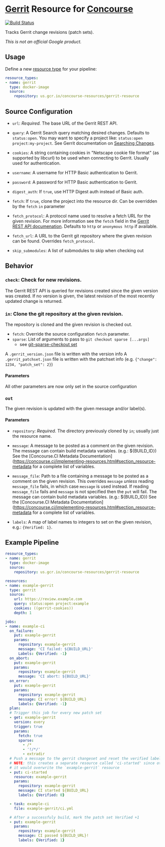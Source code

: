 # [Gerrit](https://www.gerritcodereview.com/) Resource for [Concourse](https://concourse.ci/)

[![Build Status](https://travis-ci.org/google/concourse-resources.svg?branch=master)](https://travis-ci.org/google/concourse-resources)

Tracks Gerrit change revisions (patch sets).

*This is not an official Google product.*

## Usage

Define a new [resource type](https://concourse.ci/configuring-resource-types.html)
for your pipeline:

``` yaml
resource_types:
- name: gerrit
  type: docker-image
  source:
    repository: us.gcr.io/concourse-resources/gerrit-resource
```

## Source Configuration

* `url`: *Required.* The base URL of the Gerrit REST API.

* `query`: A Gerrit Search query matching desired changes. Defaults to
  `status:open`. You may want to specify a project like:
  `status:open project:my-project`. See Gerrit documentation on
  [Searching Changes](https://gerrit-documentation.storage.googleapis.com/Documentation/2.14.2/user-search.html).

* `cookies`: A string containing cookies in "Netscape cookie file format" (as
  supported by libcurl) to be used when connecting to Gerrit.  Usually used for
  authentication.

* `username`: A username for HTTP Basic authentication to Gerrit.

* `password`: A password for HTTP Basic authentication to Gerrit.

* `digest_auth`: If `true`, use HTTP Digest auth instead of Basic auth.

* `fetch`: If `true`, clone the project into the resource dir. Can be overridden by the `fetch` `in` parameter

* `fetch_protocol`: A protocol name used to resolve a fetch URL for the given
  revision. For more information see the `fetch` field in the
  [Gerrit REST API documenation](https://gerrit-review.googlesource.com/Documentation/rest-api-changes.html#revision-info).
  Defaults to `http` or `anonymous http` if available.

* `fetch_url`: A URL to the Gerrit git repository where the given revision can
  be found. Overrides `fetch_protocol`.

* `skip_submodules`: A list of submodules to skip when checking out

## Behavior

### `check`: Check for new revisions.

The Gerrit REST API is queried for revisions created since the given version
was created. If no version is given, the latest revision of the most recently
updated change is returned.

### `in`: Clone the git repository at the given revision.

The repository is cloned and the given revision is checked out.

* `fetch`: Override the source configuration `fetch` parameter.
* `sparse`: List of arguments to pass to `git checkout sparse [...args]`
  * see [git-sparse-checkout set](https://git-scm.com/docs/git-sparse-checkout#Documentation/git-sparse-checkout.txt-set)

A `.gerrit_version.json` file is written with the version info
A `.gerrit_patchset.json` file is written with the patchset info (e.g. `{"change": 1234, "patch_set": 2}`)

#### Parameters

All other parameters are now only set in the source configuration

### `out`

The given revision is updated with the given message and/or label(s).

#### Parameters

* `repository`: *Required.* The directory previously cloned by `in`; usually
  just the resource name.

* `message`: A message to be posted as a comment on the given revision.
  The message can contain build metadata variables. (e.g.: ${BUILD_ID})
  See the [Concourse.CI Metadata Documentation](https://concourse.ci/implementing-resources.html#section_resource-metadata
  for a complete list of variables.

* `message_file`: Path to a file containing a message to be posted as a comment
  on the given revision. This overrides `message` *unless* reading
  `message_file` fails, in which case `message` is used instead. If reading
  `message_file` fails and `message` is not specified then the `put` will fail.
  The message can contain build metadata variables. (e.g.: ${BUILD_ID})
  See the [Concourse.CI Metadata Documentation](https://concourse.ci/implementing-resources.html#section_resource-metadata
  for a complete list of variables.

* `labels`: A map of label names to integers to set on the given revision, e.g.:
  `{Verified: 1}`.

## Example Pipeline

``` yaml
resource_types:
- name: gerrit
  type: docker-image
  source:
    repository: us.gcr.io/concourse-resources/gerrit-resource

resources:
- name: example-gerrit
  type: gerrit
  source:
    url: https://review.example.com
    query: status:open project:example
    cookies: ((gerrit-cookies))
    depth: 1

jobs:
- name: example-ci
  on_failure:
    put: example-gerrit
    params:
      repository: example-gerrit
      message: 'CI failed: ${BUILD_URL}'
      Labels: {Verified: -1}
  on_abort:
    put: example-gerrit
    params:
      repository: example-gerrit
      message: 'CI abort: ${BUILD_URL}'
  on_error:
    put: example-gerrit
    params:
      repository: example-gerrit
      message: CI error! ${BUILD_URL}
      labels: {Verified: -1}
  plan:
  # Trigger this job for every new patch set
  - get: example-gerrit
    version: every
    trigger: true
    params:
      fetch: true
      sparse:
        - /*
        - '!/*/'
        - extradir
  # Push a message to the gerrit changeset and reset the verified label
  # NOTE: this creates a separate resource called 'ci-started' since otherwise
  # it would overwrite the `example-gerrit` resource
  - put: ci-started
    resource: example-gerrit
    params:
      repository: example-gerrit
      message: CI started ${BUILD_URL}
      labels: {Verified: 0}

  - task: example-ci
    file: example-gerrit/ci.yml

  # After a successfuly build, mark the patch set Verified +1
  - put: example-gerrit
    params:
      repository: example-gerrit
      message: CI passed ${BUILD_URL}!
      labels: {Verified: 1}
```
